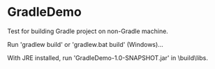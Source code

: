 # GradleDemo
Test for building Gradle project on non-Gradle machine.

Run 'gradlew build' or 'gradlew.bat build' (Windows)...

With JRE installed, run 'GradleDemo-1.0-SNAPSHOT.jar' in \build\libs.
